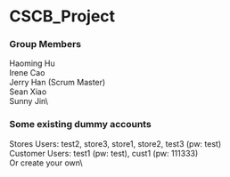 # CSCB_Project
### Group Members
Haoming Hu\
Irene Cao\
Jerry Han (Scrum Master)\
Sean Xiao\
Sunny Jin\

### Some existing dummy accounts
Stores Users: test2, store3, store1, store2, test3 (pw: test)\
Customer Users: test1 (pw: test), cust1 (pw: 111333)\
Or create your own\


